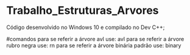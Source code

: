# Trabalho_Estruturas_Arvores

Código desenvolvido no Windows 10 e compilado no Dev C++;

#comandos
para se referir a árvore avl use: avl
para se referir a árvore rubro negra use: rn
para se referir a árvore binária padrão use: binary
